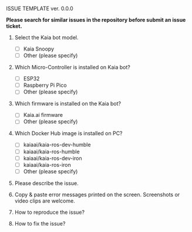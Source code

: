 ISSUE TEMPLATE ver. 0.0.0

**Please search for similar issues in the repository before submit an issue ticket.**

1. Select the Kaia bot model.

    - [ ] Kaia Snoopy
    - [ ] Other (please specify)

2. Which Micro-Controller is installed on Kaia bot?

    - [ ] ESP32
    - [ ] Raspberry Pi Pico
    - [ ] Other (please specify)

3. Which firmware is installed on the Kaia bot?

    - [ ] Kaia.ai firmware
    - [ ] Other (please specify)

4. Which Docker Hub image is installed on PC?

    - [ ] kaiaai/kaia-ros-dev-humble
    - [ ] kaiaai/kaia-ros-humble
    - [ ] kaiaai/kaia-ros-dev-iron
    - [ ] kaiaai/kaia-ros-iron
    - [ ] Other (please specify)

5. Please describe the issue.

6. Copy & paste error messages printed on the screen. Screenshots or video clips are welcome.

7. How to reproduce the issue?

8. How to fix the issue?
